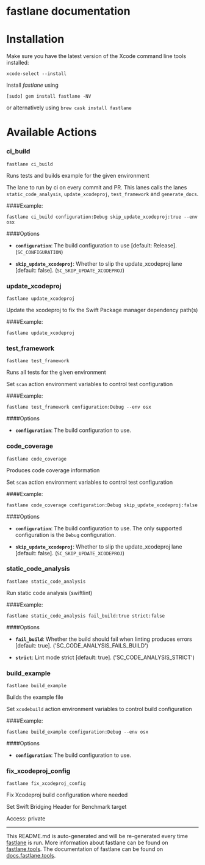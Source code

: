 fastlane documentation
================
# Installation

Make sure you have the latest version of the Xcode command line tools installed:

```
xcode-select --install
```

Install _fastlane_ using
```
[sudo] gem install fastlane -NV
```
or alternatively using `brew cask install fastlane`

# Available Actions
### ci_build
```
fastlane ci_build
```
Runs tests and builds example for the given environment

The lane to run by ci on every commit and PR. This lanes calls the lanes `static_code_analysis`, `update_xcodeproj`, `test_framework` and `generate_docs`.

####Example:

```
fastlane ci_build configuration:Debug skip_update_xcodeproj:true --env osx
```

####Options

 * **`configuration`**: The build configuration to use [default: Release]. (`SC_CONFIGURATION`)

 * **`skip_update_xcodeproj`**: Whether to slip the update_xcodeproj lane [default: false]. (`SC_SKIP_UPDATE_XCODEPROJ`)


### update_xcodeproj
```
fastlane update_xcodeproj
```
Update the xcodeproj to fix the Swift Package manager dependency path(s)

####Example:

```
fastlane update_xcodeproj
```


### test_framework
```
fastlane test_framework
```
Runs all tests for the given environment

Set `scan` action environment variables to control test configuration

####Example:

```
fastlane test_framework configuration:Debug --env osx
```

####Options

 * **`configuration`**: The build configuration to use.


### code_coverage
```
fastlane code_coverage
```
Produces code coverage information

Set `scan` action environment variables to control test configuration

####Example:

```
fastlane code_coverage configuration:Debug skip_update_xcodeproj:false
```

####Options

 * **`configuration`**: The build configuration to use. The only supported configuration is the `Debug` configuration.

 * **`skip_update_xcodeproj`**: Whether to slip the update_xcodeproj lane [default: false]. (`SC_SKIP_UPDATE_XCODEPROJ`)


### static_code_analysis
```
fastlane static_code_analysis
```
Run static code analysis (swiftlint)

####Example:

```
fastlane static_code_analysis fail_build:true strict:false
```

####Options

 * **`fail_build`**: Whether the build should fail when linting produces errors [default: true]. ('SC_CODE_ANALYSIS_FAILS_BUILD')

 * **`strict`**: Lint mode strict [default: true]. ('SC_CODE_ANALYSIS_STRICT')


### build_example
```
fastlane build_example
```
Builds the example file

Set `xcodebuild` action environment variables to control build configuration

####Example:

```
fastlane build_example configuration:Debug --env osx
```

####Options

 * **`configuration`**: The build configuration to use.


### fix_xcodeproj_config
```
fastlane fix_xcodeproj_config
```
Fix Xcodeproj build configuration where needed

Set Swift Bridging Header for Benchmark target

Access: private



----

This README.md is auto-generated and will be re-generated every time [fastlane](https://fastlane.tools) is run.
More information about fastlane can be found on [fastlane.tools](https://fastlane.tools).
The documentation of fastlane can be found on [docs.fastlane.tools](https://docs.fastlane.tools).

